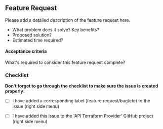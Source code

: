 ## <a name="featureRequest">Feature Request</a>

Please add a detailed description of the feature request here.

- What problem does it solve? Key benefits?
- Proposed solution?
- Estimated time required?

#### Acceptance criteria

What's required to consider this feature request complete?



### Checklist

**Don't forget to go through the checklist to make sure the issue is created properly**:

- [ ] I have added a corresponding label (feature request/bug/etc) to the issue (right side menu)
- [ ] I have added this issue to the 'API Terraform Provider' GitHub project (right side menu)

